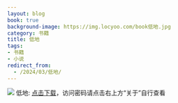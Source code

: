 ```yaml
---
layout: blog
book: true
background-image: https://img.locyoo.com/book低地.jpg
category: 书籍
title: 低地
tags:
- 书籍
- 小说
redirect_from:
  - /2024/03/低地/
---
```

![](https://img.locyoo.com/book低地.jpg)
低地: <a name = "ref1" href="https://url18.ctfile.com/f/50983618-1043595115-f0e19d?p=3619">点击下载</a>，访问密码请点击右上方“关于”自行查看